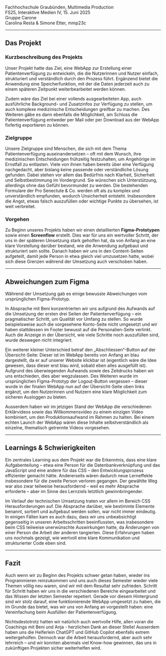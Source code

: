 Fachhochschule Graubünden, Multimedia Production<br>
FS25, Interaktive Medien IV, 15. Juni 2025<br>
Gruppe Carone<br>
Carolina Resta & Simone Etter, mmp23c

---

## Das Projekt

### Kurzbeschreibung des Projekts

Unser Projekt hatte das Ziel, eine WebApp zur Erstellung einer Patientenverfügung zu entwickeln, die die Nutzerinnen und Nutzer einfach, strukturiert und verständlich durch den Prozess führt. Ergänzend bietet die Anwendung eine Speicherfunktion, mit der die Daten jederzeit auch zu einem späteren Zeitpunkt weiterbearbeitet werden können.<br>

Zudem wäre das Ziel bei einer vollends ausgearbeiteten App, auch ausführliche Background- und Zusatzinfos zur Verfügung zu stellen, um auch komplexe medizinische Entscheidungen greifbar zu machen. Des Weiteren gäbe es dann ebenfalls die Möglichkeit, am Schluss die Patientenverfügung entweder per Mail oder per Download aus der WebApp fixfertig exportieren zu können.

### Zielgruppe

Unsere Zielgruppe sind Menschen, die sich mit dem Thema Patientenverfügung auseinandersetzen – oft mit dem Wunsch, ihre medizinischen Entscheidungen frühzeitig festzuhalten, um Angehörige im Ernstfall zu entlasten. Viele von ihnen haben bereits über eine Verfügung nachgedacht, aber bislang keine passende oder verständliche Lösung gefunden. Dabei stehen vor allem das Bedürfnis nach Klarheit, Sicherheit und Selbstbestimmung im Vordergrund. Sie wünschen sich Unterstützung, allerdings ohne das Gefühl bevormundet zu werden. Die bestehenden Formulare der Pro Senectute & Co. werden oft als zu komplex und unverständlich empfunden, wodurch Unsicherheit entsteht. Insbesondere die Angst, etwas falsch auszufüllen oder wichtige Punkte zu übersehen, ist weit verbreitet.

### Vorgehen

Zu Beginn unseres Projekts haben wir einen detaillierten **Figma-Prototypen** sowie einen **Screenflow** erstellt. Dies war für uns ein wertvoller Schritt, der uns in der späteren Umsetzung stark geholfen hat, da von Anfang an eine klare Vorstellung darüber bestand, wie die Anwendung aufgebaut und strukturiert sein sollte. Danach haben wir uns in den Content-Seiten aufgeteilt, damit jede Person in etwa gleich viel umzusetzen hatte, wobei sich diese Grenzen während der Umsetzung auch verschoben haben.

---

## Abweichungen zum Figma

Während der Umsetzung gab es einige bewusste Abweichungen vom ursprünglichen Figma-Prototyp.<br>

In Absprache mit Beni konzentrierten wir uns aufgrund des Aufwands auf die Umsetzung der ersten drei Seiten der Patientenverfügung – ein pragmatischer Schritt, um Qualität vor Umfang zu stellen. So wurde beispielsweise auch die vorgesehene Konto-Seite nicht umgesetzt und wir haben stattdessen im Footer bewusst auf die Personalien-Seite verlinkt. Auch die Anzeige in der Übersicht, wie viele Schritte noch auszufüllen sind, wurde deswegen nicht integriert. <br>

Ein weiterer kleiner Unterschied betraf den „Abschliessen“-Button auf der Übersicht-Seite: Dieser ist im WebApp bereits von Anfang an blau dargestellt, da er auf unserer Website klickbar ist (eigentlich wäre die Idee gewesen, dass dieser erst blau wird, sobald eben alles ausgefüllt ist). Aufgrund des überwiegenden Aufwands sowie des Zeitdrucks haben wir uns entschieden, dies aber wegzulassen. Des Weiteren wurde im ursprünglichen Figma-Prototyp der Logout-Button vergessen – dieser wurde in der finalen WebApp nun auf der Übersicht-Seite oben links ergänzt, um den Nutzerinnen und Nutzern eine klare Möglichkeit zum sicheren Ausloggen zu bieten. <br>

Ausserdem haben wir im jetzigen Stand der WebApp die verschiedenen Erklärvideos sowie das Willkommensvideo zu einem einzigen Video kombiniert, um den Produktionsaufwand im Rahmen zu halten. Bei einem echten Launch der WebApp wären diese Inhalte selbstverständlich als einzelne, thematisch getrennte Videos vorgesehen.

---

## Learnings & Schwierigkeiten

Ein zentrales Learning aus dem Projekt war die Erkenntnis, dass eine klare Aufgabenteilung – etwa eine Person für die Datenbankverknüpfung und das JavaScript und eine andere für das CSS – den Entwicklungsprozess effizienter gemacht hätte. Andererseits wären dadurch neue Lerneffekte insbesondere für die zweite Person verloren gegangen. Der gewählte Weg war also zwar teilweise herausfordernd – weil es mehr Absprache erforderte – aber im Sinne des Lernziels letztlich gewinnbringender. <br>

Im Verlauf der technischen Umsetzung traten vor allem im Bereich CSS Herausforderungen auf. Die Absprache darüber, wie bestimmte Elemente benannt, sortiert und aufgebaut werden sollen, war nicht immer eindeutig. In einigen Fällen kam es auch dazu, dass wir uns unbeabsichtigt gegenseitig in unseren Arbeitsschritten beeinflussten, was insbesondere beim CSS teilweise unerwünschte Auswirkungen hatte, da Änderungen von einer Person die Arbeit der anderen tangierten. Diese Erfahrungen haben uns nochmals gezeigt, wie wertvoll eine klare Kommunikation und strukturierter Code eben sind.

---

## Fazit
Auch wenn wir zu Beginn des Projekts schwer getan haben, wieder ins Programmieren reinzukommen und uns auch dieses Semester wieder viele Themen völlig neu waren, sind wir mit dem Resultat sehr zufrieden. Schritt für Schritt haben wir uns in die verschiedenen Bereiche eingearbeitet und das Wissen der letzten Semester repetiert. Gerade vor diesem Hintergrund sind wir stolz darauf, eine funktionierende WebApp umgesetzt zu haben, die im Grunde das bietet, was wir uns von Anfang an vorgestellt haben: eine Vereinfachung beim Ausfüllen der Patientenverfügung. 


Nichtsdestotrotz hatten wir natürlich auch wertvolle Hilfe, allen voran die Coachings mit Beni und Anja - herzlichen Dank an dieser Stelle! Ausserdem haben uns die Helferlein ChatGPT und GitHub Copilot ebenfalls extrem weitergeholfen. Dennoch war die Arbeit herausfordernd, aber auch sehr lehrreich – und wir konnten abermals viel Know-how gewinnen, das uns in zukünftigen Projekten sicher weiterhelfen wird.

